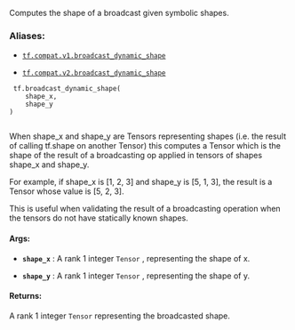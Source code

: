 Computes the shape of a broadcast given symbolic shapes.



### Aliases:

- [ `tf.compat.v1.broadcast_dynamic_shape` ](/api_docs/python/tf/broadcast_dynamic_shape)

- [ `tf.compat.v2.broadcast_dynamic_shape` ](/api_docs/python/tf/broadcast_dynamic_shape)



```
 tf.broadcast_dynamic_shape(
    shape_x,
    shape_y
)
 
```

When shape_x and shape_y are Tensors representing shapes (i.e. the result of
calling tf.shape on another Tensor) this computes a Tensor which is the shape
of the result of a broadcasting op applied in tensors of shapes shape_x and
shape_y.

For example, if shape_x is [1, 2, 3] and shape_y is [5, 1, 3], the result is a
Tensor whose value is [5, 2, 3].

This is useful when validating the result of a broadcasting operation when the
tensors do not have statically known shapes.



#### Args:

- **`shape_x`** : A rank 1 integer  `Tensor` , representing the shape of x.

- **`shape_y`** : A rank 1 integer  `Tensor` , representing the shape of y.



#### Returns:
A rank 1 integer  `Tensor`  representing the broadcasted shape.

